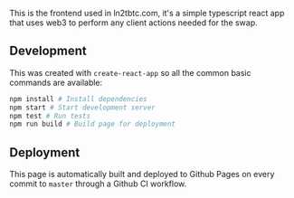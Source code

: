 This is the frontend used in ln2tbtc.com, it's a simple typescript react app that uses web3 to perform any client actions needed for the swap.

## Development
This was created with `create-react-app` so all the common basic commands are available:
```bash
npm install # Install dependencies
npm start # Start development server
npm test # Run tests
npm run build # Build page for deployment
```

## Deployment
This page is automatically built and deployed to Github Pages on every commit to `master` through a Github CI workflow.
